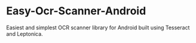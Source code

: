 # Easy-Ocr-Scanner-Android
Easiest and simplest OCR scanner library for Android built using Tesseract and Leptonica. 
